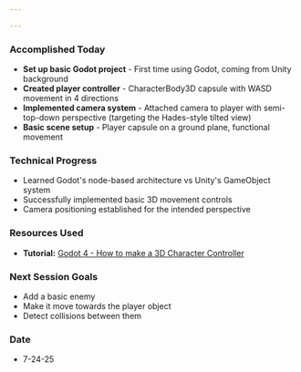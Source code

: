 ```yaml
---

---
```

### Accomplished Today
- **Set up basic Godot project** - First time using Godot, coming from Unity background
- **Created player controller** - CharacterBody3D capsule with WASD movement in 4 directions
- **Implemented camera system** - Attached camera to player with semi-top-down perspective (targeting the Hades-style tilted view)
- **Basic scene setup** - Player capsule on a ground plane, functional movement
### Technical Progress
- Learned Godot's node-based architecture vs Unity's GameObject system
- Successfully implemented basic 3D movement controls
- Camera positioning established for the intended perspective
### Resources Used
- **Tutorial:** [Godot 4 - How to make a 3D Character Controller](https://www.youtube.com/watch?v=sVsn9NqpVhg)
### Next Session Goals
- Add a basic enemy
- Make it move towards the player object
- Detect collisions between them
### Date
- 7-24-25